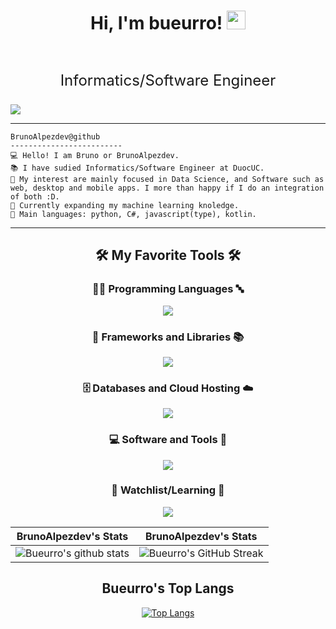 <h1 align="center">
Hi, I'm bueurro!
  <img src="https://media.giphy.com/media/hvRJCLFzcasrR4ia7z/giphy.gif" width="30"></h1>
<br/>

<!-- Typing SVG by DenverCoder1 - https://github.com/DenverCoder1/readme-typing-svg -->
<p align="center" style="font-size: 24px;">
  <a>Informatics/Software Engineer</a>
</p>

<img src="https://media1.tenor.com/m/gZ5_2qpKl2gAAAAC/kino-zero-berserk-guts.gif"></img>
<hr>

```
BrunoAlpezdev@github
-------------------------
💻 Hello! I am Bruno or BrunoAlpezdev.
📚 I have sudied Informatics/Software Engineer at DuocUC.
📝 My interest are mainly focused in Data Science, and Software such as web, desktop and mobile apps. I more than happy if I do an integration of both :D.
📝 Currently expanding my machine learning knoledge.
🌟 Main languages: python, C#, javascript(type), kotlin.
```
<hr>

<section align="center">
  
  ## 🛠️ My Favorite Tools 🛠️

  
  
  ### 👨‍💻 Programming Languages 🔤
  
  <p align="center">
    <a href="https://skillicons.dev">
      <img src="https://skillicons.dev/icons?i=py,cs,js,ts,kotlin,html,css" />
    </a>
  </p>
  
  ### 🧰 Frameworks and Libraries 📚
  
  <p align="center">
    <a href="https://skillicons.dev">
      <img src="https://skillicons.dev/icons?i=sklearn,dotnet,django,angular" />
    </a>
  </p>
  
  ### 🗄️ Databases and Cloud Hosting ☁️
  
  <p align="center">
    <a href="https://skillicons.dev">
      <img src="https://skillicons.dev/icons?i=sqlite,firebase,gcp" />
    </a>
  </p>
  
  ### 💻 Software and Tools 🧰
  
  <p align="center">
    <a href="https://skillicons.dev">
      <img src="https://skillicons.dev/icons?i=windows,vscode,visualstudio,androidstudio,git"/>
    </a>
  </p>
  
  ### 🧠 Watchlist/Learning 👀
  
  <p align="center">
    <a href="https://skillicons.dev">
      <img src="https://skillicons.dev/icons?i=supabase,astro,vercel,tailwind,react,nextjs,vite,vitest"/>
    </a>
  </p>

  
  |                                                                     BrunoAlpezdev's Stats                                                                     |                                                                     BrunoAlpezdev's Stats                                                                     |
|:------------------------------------------------------------------------------------------------------------------------------------------------------:|:------------------------------------------------------------------------------------------------------------------------------------------------------:|
| ![Bueurro's github stats](https://github-readme-stats.vercel.app/api?username=BrunoAlpezdev&show_icons=true&theme=algolia)              | ![Bueurro's GitHub Streak](https://github-readme-streak-stats.herokuapp.com/?user=BrunoAlpezdev&theme=algolia)                    |  

## Bueurro's Top Langs

<p align="center">
  <a href="https://github-readme-stats.vercel.app/api/top-langs/?username=BrunoAlpezdev&langs_count=8&theme=algolia&layout=compact">
    <img src="https://github-readme-stats.vercel.app/api/top-langs/?username=BrunoAlpezdev&langs_count=8&theme=algolia&layout=compact" alt="Top Langs"/>
  </a>
</p>


